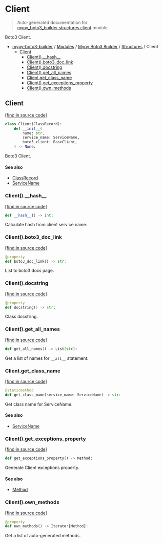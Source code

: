 # Client

> Auto-generated documentation for [mypy_boto3_builder.structures.client](https://github.com/vemel/mypy_boto3_builder/blob/master/mypy_boto3_builder/structures/client.py) module.

Boto3 Client.

- [mypy-boto3-builder](../../README.md#mypy_boto3_builder) / [Modules](../../MODULES.md#mypy-boto3-builder-modules) / [Mypy Boto3 Builder](../index.md#mypy-boto3-builder) / [Structures](index.md#structures) / Client
    - [Client](#client)
        - [Client().\_\_hash\_\_](#client__hash__)
        - [Client().boto3_doc_link](#clientboto3_doc_link)
        - [Client().docstring](#clientdocstring)
        - [Client().get_all_names](#clientget_all_names)
        - [Client.get_class_name](#clientget_class_name)
        - [Client().get_exceptions_property](#clientget_exceptions_property)
        - [Client().own_methods](#clientown_methods)

## Client

[[find in source code]](https://github.com/vemel/mypy_boto3_builder/blob/master/mypy_boto3_builder/structures/client.py#L20)

```python
class Client(ClassRecord):
    def __init__(
        name: str,
        service_name: ServiceName,
        boto3_client: BaseClient,
    ) -> None:
```

Boto3 Client.

#### See also

- [ClassRecord](class_record.md#classrecord)
- [ServiceName](../service_name.md#servicename)

### Client().\_\_hash\_\_

[[find in source code]](https://github.com/vemel/mypy_boto3_builder/blob/master/mypy_boto3_builder/structures/client.py#L56)

```python
def __hash__() -> int:
```

Calculate hash from client service name.

### Client().boto3_doc_link

[[find in source code]](https://github.com/vemel/mypy_boto3_builder/blob/master/mypy_boto3_builder/structures/client.py#L69)

```python
@property
def boto3_doc_link() -> str:
```

List to boto3 docs page.

### Client().docstring

[[find in source code]](https://github.com/vemel/mypy_boto3_builder/blob/master/mypy_boto3_builder/structures/client.py#L76)

```python
@property
def docstring() -> str:
```

Class docstring.

### Client().get_all_names

[[find in source code]](https://github.com/vemel/mypy_boto3_builder/blob/master/mypy_boto3_builder/structures/client.py#L88)

```python
def get_all_names() -> List[str]:
```

Get a list of names for `__all__` statement.

### Client.get_class_name

[[find in source code]](https://github.com/vemel/mypy_boto3_builder/blob/master/mypy_boto3_builder/structures/client.py#L62)

```python
@staticmethod
def get_class_name(service_name: ServiceName) -> str:
```

Get class name for ServiceName.

#### See also

- [ServiceName](../service_name.md#servicename)

### Client().get_exceptions_property

[[find in source code]](https://github.com/vemel/mypy_boto3_builder/blob/master/mypy_boto3_builder/structures/client.py#L103)

```python
def get_exceptions_property() -> Method:
```

Generate Client exceptions property.

#### See also

- [Method](method.md#method)

### Client().own_methods

[[find in source code]](https://github.com/vemel/mypy_boto3_builder/blob/master/mypy_boto3_builder/structures/client.py#L94)

```python
@property
def own_methods() -> Iterator[Method]:
```

Get a list of auto-generated methods.
